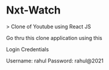 <h1>Nxt-Watch</h1>>
Clone of Youtube using React JS

<p>
     
Go thru this clone application using this
</p> 

<a hrf=" https://nxtwatch117.ccbp.tech/login" />

Login Credentials

Username: rahul Password: rahul@2021
